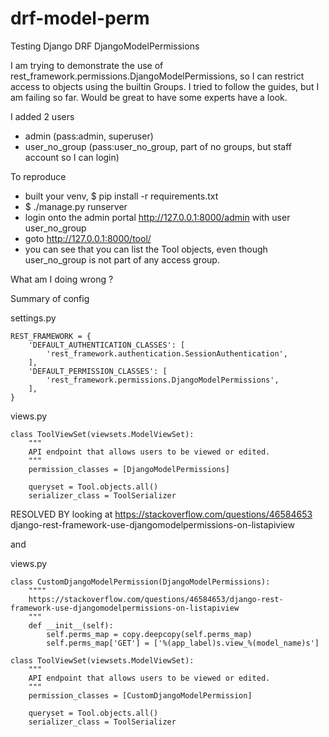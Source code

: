 # drf-model-perm
Testing Django DRF DjangoModelPermissions

I am trying to demonstrate the use of rest_framework.permissions.DjangoModelPermissions, 
so I can restrict access to objects using the builtin Groups.
I tried to follow the guides, but I am failing so far. Would be great to have some 
experts have a look.

I added 2 users
- admin (pass:admin, superuser)   
- user_no_group (pass:user_no_group, part of no groups, but staff account so I can login)

To reproduce
- built your venv, $ pip install -r requirements.txt
- $ ./manage.py runserver
- login onto the admin portal http://127.0.0.1:8000/admin with user user_no_group
- goto http://127.0.0.1:8000/tool/
- you can see that you can list the Tool objects, even though user_no_group is not part
  of any access group.

What am I doing wrong ?


Summary of config

settings.py
```
REST_FRAMEWORK = {
    'DEFAULT_AUTHENTICATION_CLASSES': [
        'rest_framework.authentication.SessionAuthentication',
    ],
    'DEFAULT_PERMISSION_CLASSES': [
        'rest_framework.permissions.DjangoModelPermissions',
    ],
}
```

views.py
```
class ToolViewSet(viewsets.ModelViewSet):
    """
    API endpoint that allows users to be viewed or edited.
    """
    permission_classes = [DjangoModelPermissions]
    
    queryset = Tool.objects.all()
    serializer_class = ToolSerializer
```


RESOLVED BY
looking at https://stackoverflow.com/questions/46584653 django-rest-framework-use-djangomodelpermissions-on-listapiview

and 

views.py
```
class CustomDjangoModelPermission(DjangoModelPermissions):
    """"
    https://stackoverflow.com/questions/46584653/django-rest-framework-use-djangomodelpermissions-on-listapiview
    """
    def __init__(self):
        self.perms_map = copy.deepcopy(self.perms_map)
        self.perms_map['GET'] = ['%(app_label)s.view_%(model_name)s']

class ToolViewSet(viewsets.ModelViewSet):
    """
    API endpoint that allows users to be viewed or edited.
    """
    permission_classes = [CustomDjangoModelPermission]
    
    queryset = Tool.objects.all()
    serializer_class = ToolSerializer
```